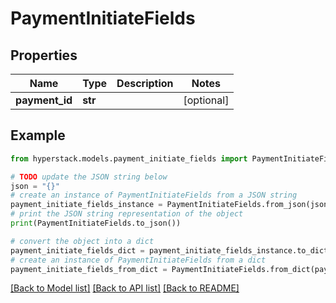 # PaymentInitiateFields


## Properties

Name | Type | Description | Notes
------------ | ------------- | ------------- | -------------
**payment_id** | **str** |  | [optional] 

## Example

```python
from hyperstack.models.payment_initiate_fields import PaymentInitiateFields

# TODO update the JSON string below
json = "{}"
# create an instance of PaymentInitiateFields from a JSON string
payment_initiate_fields_instance = PaymentInitiateFields.from_json(json)
# print the JSON string representation of the object
print(PaymentInitiateFields.to_json())

# convert the object into a dict
payment_initiate_fields_dict = payment_initiate_fields_instance.to_dict()
# create an instance of PaymentInitiateFields from a dict
payment_initiate_fields_from_dict = PaymentInitiateFields.from_dict(payment_initiate_fields_dict)
```
[[Back to Model list]](../README.md#documentation-for-models) [[Back to API list]](../README.md#documentation-for-api-endpoints) [[Back to README]](../README.md)


